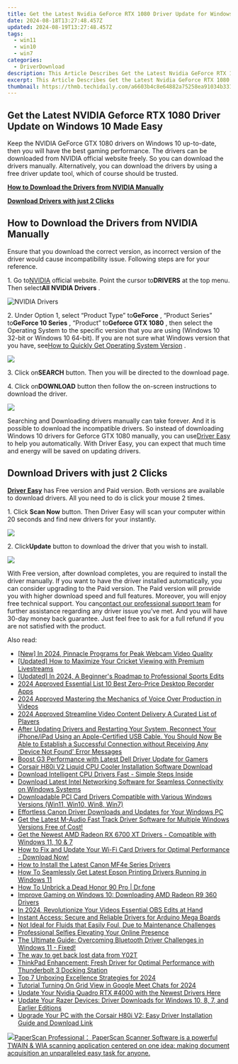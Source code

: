 ```yaml
---
title: Get the Latest Nvidia GeForce RTX 1080 Driver Update for Windows 11 Systems – Download Now!
date: 2024-08-18T13:27:48.457Z
updated: 2024-08-19T13:27:48.457Z
tags:
  - win11
  - win10
  - win7
categories:
  - DriverDownload
description: This Article Describes Get the Latest Nvidia GeForce RTX 1080 Driver Update for Windows 11 Systems – Download Now!
excerpt: This Article Describes Get the Latest Nvidia GeForce RTX 1080 Driver Update for Windows 11 Systems – Download Now!
thumbnail: https://thmb.techidaily.com/a6603b4c8e64882a75258ea91034b33184d3edc319264524a7b728bfe67ef7f7.jpg
---
```


## Get the Latest NVIDIA Geforce RTX 1080 Driver Update on Windows 10 Made Easy

Keep the NVIDIA GeForce GTX 1080 drivers on Windows 10 up-to-date, then you will have the best gaming performance. The drivers can be downloaded from NVIDIA official website freely. So you can download the drivers manually. Alternatively, you can download the drivers by using a free driver update tool, which of course should be trusted.

[**How to Download the Drivers from NVIDIA Manually**](https://tools.techidaily.com/drivereasy/download/)

[**Download Drivers with just 2 Clicks**](https://tools.techidaily.com/drivereasy/download/)

## **How to Download the Drivers from NVIDIA Manually**

 Ensure that you download the correct version, as incorrect version of the driver would cause incompatibility issue. Following steps are for your reference.

 1\. Go to[NVIDIA](https://tools.techidaily.com/drivereasy/download/) official website. Point the cursor to**DRIVERS** at the top menu. Then select**All NVIDIA Drivers** .

![NVIDIA Drivers](https://images.drivereasy.com/wp-content/uploads/2016/09/img_57ccd935a0f0a.jpg)

 2\. Under Option 1, select “Product Type” to**GeForce** , “Product Series” to**GeForce 10 Series** , “Product” to**Geforce GTX 1080** , then select the Operating System to the specific version that you are using (Windows 10 32-bit or Windows 10 64-bit). If you are not sure what Windows version that you have, see[How to Quickly Get Operating System Version](https://tools.techidaily.com/drivereasy/download/) .

![](https://images.drivereasy.com/wp-content/uploads/2016/10/img_581410198d290.jpg)

 3\. Click on**SEARCH** button. Then you will be directed to the download page.

 4\. Click on**DOWNLOAD** button then follow the on-screen instructions to download the driver.

![](https://images.drivereasy.com/wp-content/uploads/2016/10/img_581412f0a2c64.jpg)

 Searching and Downloading drivers manually can take forever. And it is possible to download the incompatible drivers. So instead of downloading Windows 10 drivers for Geforce GTX 1080 manually, you can use[Driver Easy](https://tools.techidaily.com/drivereasy/download/) to help you automatically. With Driver Easy, you can expect that much time and energy will be saved on updating drivers.

## **Download Drivers with just 2 Clicks**

**[Driver Easy](https://tools.techidaily.com/drivereasy/download/)**  has Free version and Paid version. Both versions are available to download drivers. All you need to do is click your mouse 2 times.

1\. Click **Scan Now**  button. Then Driver Easy will scan your computer within 20 seconds and find new drivers for your instantly.  

![](https://images.drivereasy.com/wp-content/uploads/2017/04/img_58eca1022f7b7.png)

 2\. Click**Update** button to download the driver that you wish to install.

![](https://images.drivereasy.com/wp-content/uploads/2017/04/img_58eca27c67b42.jpg)

 With Free version, after download completes, you are required to install the driver manually. If you want to have the driver installed automatically, you can consider upgrading to the Paid version. The Paid version will provide you with higher download speed and full features. Moreover, you will enjoy free technical support. You can[contact our professional support team](https://tools.techidaily.com/drivereasy/download/) for further assistance regarding any driver issue you’ve met. And you will have 30-day money back guarantee. Just feel free to ask for a full refund if you are not satisfied with the product.

<ins class="adsbygoogle"
     style="display:block"
     data-ad-format="autorelaxed"
     data-ad-client="ca-pub-7571918770474297"
     data-ad-slot="1223367746"></ins>



<ins class="adsbygoogle"
     style="display:block"
     data-ad-client="ca-pub-7571918770474297"
     data-ad-slot="8358498916"
     data-ad-format="auto"
     data-full-width-responsive="true"></ins>

<span class="atpl-alsoreadstyle">Also read:</span>
<div><ul>
<li><a href="https://screen-recording.techidaily.com/new-in-2024-pinnacle-programs-for-peak-webcam-video-quality/"><u>[New] In 2024, Pinnacle Programs for Peak Webcam Video Quality</u></a></li>
<li><a href="https://some-knowledge.techidaily.com/updated-how-to-maximize-your-cricket-viewing-with-premium-livestreams/"><u>[Updated] How to Maximize Your Cricket Viewing with Premium Livestreams</u></a></li>
<li><a href="https://facebook-video-share.techidaily.com/updated-in-2024-a-beginners-roadmap-to-professional-sports-edits/"><u>[Updated] In 2024, A Beginner's Roadmap to Professional Sports Edits</u></a></li>
<li><a href="https://screen-recording.techidaily.com/2024-approved-essential-list-10-best-zero-price-desktop-recorder-apps/"><u>2024 Approved  Essential List  10 Best Zero-Price Desktop Recorder Apps</u></a></li>
<li><a href="https://video-capture.techidaily.com/2024-approved-mastering-the-mechanics-of-voice-over-production-in-videos/"><u>2024 Approved  Mastering the Mechanics of Voice Over Production in Videos</u></a></li>
<li><a href="https://fox-boxes.techidaily.com/2024-approved-streamline-video-content-delivery-a-curated-list-of-players/"><u>2024 Approved  Streamline Video Content Delivery  A Curated List of Players</u></a></li>
<li><a href="https://win-amazing.techidaily.com/after-updating-drivers-and-restarting-your-system-reconnect-your-iphoneipad-using-an-apple-certified-usb-cable-you-should-now-be-able-to-establish-a-success342/"><u>After Updating Drivers and Restarting Your System, Reconnect Your iPhone/iPad Using an Apple-Certified USB Cable. You Should Now Be Able to Establish a Successful Connection without Receiving Any 'Device Not Found' Error Messages</u></a></li>
<li><a href="https://win-amazing.techidaily.com/boost-g3-performance-with-latest-dell-driver-update-for-gamers/"><u>Boost G3 Performance with Latest Dell Driver Update for Gamers</u></a></li>
<li><a href="https://win-amazing.techidaily.com/corsair-h80i-v2-liquid-cpu-cooler-installation-software-download/"><u>Corsair H80i V2 Liquid CPU Cooler Installation Software Download</u></a></li>
<li><a href="https://win-amazing.techidaily.com/download-intelligent-cpu-drivers-fast-simple-steps-inside/"><u>Download Intelligent CPU Drivers Fast - Simple Steps Inside</u></a></li>
<li><a href="https://win-amazing.techidaily.com/download-latest-intel-networking-software-for-seamless-connectivity-on-windows-systems/"><u>Download Latest Intel Networking Software for Seamless Connectivity on Windows Systems</u></a></li>
<li><a href="https://win-amazing.techidaily.com/downloadable-pci-card-drivers-compatible-with-various-windows-versions-win11-win10-win8-win7/"><u>Downloadable PCI Card Drivers Compatible with Various Windows Versions (Win11, Win10, Win8, Win7)</u></a></li>
<li><a href="https://win-amazing.techidaily.com/effortless-canon-driver-downloads-and-updates-for-your-windows-pc/"><u>Effortless Canon Driver Downloads and Updates for Your Windows PC</u></a></li>
<li><a href="https://win-amazing.techidaily.com/get-the-latest-m-audio-fast-track-driver-software-for-multiple-windows-versions-free-of-cost/"><u>Get the Latest M-Audio Fast Track Driver Software for Multiple Windows Versions Free of Cost!</u></a></li>
<li><a href="https://win-amazing.techidaily.com/get-the-newest-amd-radeon-rx-6700-xt-drivers-compatible-with-windows-11-10-and-7/"><u>Get the Newest AMD Radeon RX 6700 XT Drivers - Compatible with Windows 11, 10 & 7</u></a></li>
<li><a href="https://win-amazing.techidaily.com/how-to-fix-and-update-your-wi-fi-card-drivers-for-optimal-performance-download-now/"><u>How to Fix and Update Your Wi-Fi Card Drivers for Optimal Performance - Download Now!</u></a></li>
<li><a href="https://win-amazing.techidaily.com/how-to-install-the-latest-canon-mf4e-series-drivers/"><u>How to Install the Latest Canon MF4e Series Drivers</u></a></li>
<li><a href="https://win-amazing.techidaily.com/how-to-seamlessly-get-latest-epson-printing-drivers-running-in-windows-11/"><u>How To Seamlessly Get Latest Epson Printing Drivers Running in Windows 11</u></a></li>
<li><a href="https://fix-guide.techidaily.com/how-to-unbrick-a-dead-honor-90-pro-drfone-by-drfone-fix-android-problems-fix-android-problems/"><u>How To Unbrick a Dead Honor 90 Pro | Dr.fone</u></a></li>
<li><a href="https://win-amazing.techidaily.com/improve-gaming-on-windows-10-downloading-amd-radeon-r9-360-drivers/"><u>Improve Gaming on Windows 10: Downloading AMD Radeon R9 360 Drivers</u></a></li>
<li><a href="https://remote-screen-capture.techidaily.com/in-2024-revolutionize-your-videos-essential-obs-edits-at-hand/"><u>In 2024, Revolutionize Your Videos  Essential OBS Edits at Hand</u></a></li>
<li><a href="https://win-amazing.techidaily.com/instant-access-secure-and-reliable-drivers-for-arduino-mega-boards/"><u>Instant Access: Secure and Reliable Drivers for Arduino Mega Boards</u></a></li>
<li><a href="https://win-amazing.techidaily.com/1722968867532-not-ideal-for-fluids-that-easily-foul-due-to-maintenance-challenges/"><u>Not Ideal for Fluids that Easily Foul, Due to Maintenance Challenges</u></a></li>
<li><a href="https://youtube-clips.techidaily.com/professional-selfies-elevating-your-online-presence/"><u>Professional Selfies  Elevating Your Online Presence</u></a></li>
<li><a href="https://win-amazing.techidaily.com/the-ultimate-guide-overcoming-bluetooth-driver-challenges-in-windows-11-fixed/"><u>The Ultimate Guide: Overcoming Bluetooth Driver Challenges in Windows 11 - Fixed!</u></a></li>
<li><a href="https://techidaily.com/the-way-to-get-back-lost-data-from-y02t-by-fonelab-android-recover-data/"><u>The way to get back lost data from Y02T</u></a></li>
<li><a href="https://win-amazing.techidaily.com/thinkpad-enhancement-fresh-driver-for-optimal-performance-with-thunderbolt-3-docking-station/"><u>ThinkPad Enhancement: Fresh Driver for Optimal Performance with Thunderbolt 3 Docking Station</u></a></li>
<li><a href="https://some-skills.techidaily.com/top-7-unboxing-excellence-strategies-for-2024/"><u>Top 7 Unboxing Excellence Strategies for 2024</u></a></li>
<li><a href="https://screen-sharing-recording.techidaily.com/tutorial-turning-on-grid-view-in-google-meet-chats-for-2024/"><u>Tutorial  Turning On Grid View in Google Meet Chats for 2024</u></a></li>
<li><a href="https://win-amazing.techidaily.com/update-your-nvidia-quadro-rtx-4000-with-the-newest-drivers-here/"><u>Update Your Nvidia Quadro RTX #4000 with the Newest Drivers Here</u></a></li>
<li><a href="https://win-amazing.techidaily.com/update-your-razer-devices-driver-downloads-for-windows-10-8-7-and-earlier-editions/"><u>Update Your Razer Devices: Driver Downloads for Windows 10, 8, 7, and Earlier Editions</u></a></li>
<li><a href="https://win-amazing.techidaily.com/upgrade-your-pc-with-the-corsair-h80i-v2-easy-driver-installation-guide-and-download-link/"><u>Upgrade Your PC with the Corsair H80i V2: Easy Driver Installation Guide and Download Link</u></a></li>
</ul></div>

<!-- affiliate ads begin -->
<a href="https://secure.2checkout.com/order/checkout.php?PRODS=37540879&QTY=1&AFFILIATE=108875&CART=1"><img src="https://paperscan.orpalis.com/img/content/You_prefer_to_use.png" border="0">PaperScan Professional： PaperScan Scanner Software is a powerful TWAIN & WIA scanning application centered on one idea: making document acquisition an unparalleled easy task for anyone.</a>
<!-- affiliate ads end -->